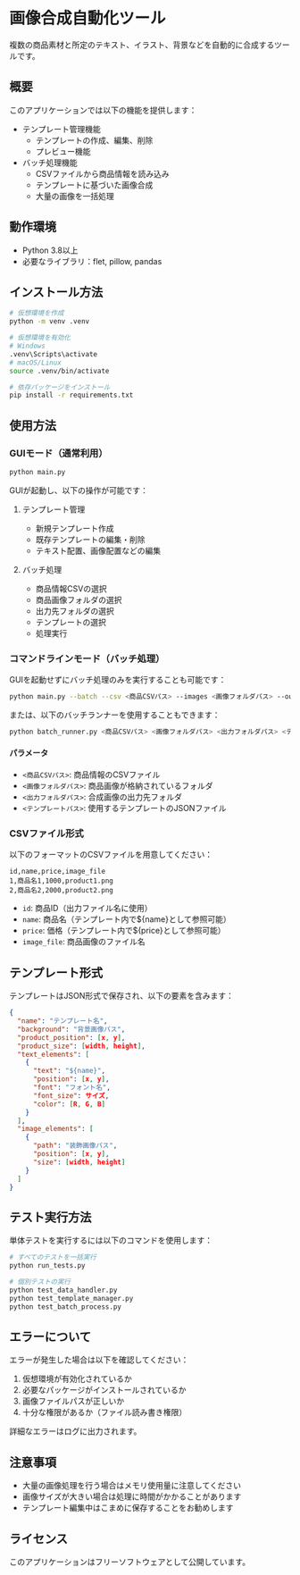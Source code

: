 # 画像合成自動化ツール

複数の商品素材と所定のテキスト、イラスト、背景などを自動的に合成するツールです。

## 概要

このアプリケーションでは以下の機能を提供します：

- テンプレート管理機能
  - テンプレートの作成、編集、削除
  - プレビュー機能
- バッチ処理機能
  - CSVファイルから商品情報を読み込み
  - テンプレートに基づいた画像合成
  - 大量の画像を一括処理

## 動作環境

- Python 3.8以上
- 必要なライブラリ：flet, pillow, pandas

## インストール方法

```bash
# 仮想環境を作成
python -m venv .venv

# 仮想環境を有効化
# Windows
.venv\Scripts\activate
# macOS/Linux
source .venv/bin/activate

# 依存パッケージをインストール
pip install -r requirements.txt
```

## 使用方法

### GUIモード（通常利用）

```bash
python main.py
```

GUIが起動し、以下の操作が可能です：

1. テンプレート管理
   - 新規テンプレート作成
   - 既存テンプレートの編集・削除
   - テキスト配置、画像配置などの編集

2. バッチ処理
   - 商品情報CSVの選択
   - 商品画像フォルダの選択
   - 出力先フォルダの選択
   - テンプレートの選択
   - 処理実行

### コマンドラインモード（バッチ処理）

GUIを起動せずにバッチ処理のみを実行することも可能です：

```bash
python main.py --batch --csv <商品CSVパス> --images <画像フォルダパス> --output <出力フォルダパス> --template <テンプレートパス>
```

または、以下のバッチランナーを使用することもできます：

```bash
python batch_runner.py <商品CSVパス> <画像フォルダパス> <出力フォルダパス> <テンプレートパス>
```

#### パラメータ
- `<商品CSVパス>`: 商品情報のCSVファイル
- `<画像フォルダパス>`: 商品画像が格納されているフォルダ
- `<出力フォルダパス>`: 合成画像の出力先フォルダ
- `<テンプレートパス>`: 使用するテンプレートのJSONファイル

### CSVファイル形式

以下のフォーマットのCSVファイルを用意してください：

```csv
id,name,price,image_file
1,商品名1,1000,product1.png
2,商品名2,2000,product2.png
```

- `id`: 商品ID（出力ファイル名に使用）
- `name`: 商品名（テンプレート内で${name}として参照可能）
- `price`: 価格（テンプレート内で${price}として参照可能）
- `image_file`: 商品画像のファイル名

## テンプレート形式

テンプレートはJSON形式で保存され、以下の要素を含みます：

```json
{
  "name": "テンプレート名",
  "background": "背景画像パス",
  "product_position": [x, y],
  "product_size": [width, height],
  "text_elements": [
    {
      "text": "${name}",
      "position": [x, y],
      "font": "フォント名",
      "font_size": サイズ,
      "color": [R, G, B]
    }
  ],
  "image_elements": [
    {
      "path": "装飾画像パス",
      "position": [x, y],
      "size": [width, height]
    }
  ]
}
```

## テスト実行方法

単体テストを実行するには以下のコマンドを使用します：

```bash
# すべてのテストを一括実行
python run_tests.py

# 個別テストの実行
python test_data_handler.py
python test_template_manager.py
python test_batch_process.py
```

## エラーについて

エラーが発生した場合は以下を確認してください：

1. 仮想環境が有効化されているか
2. 必要なパッケージがインストールされているか
3. 画像ファイルパスが正しいか
4. 十分な権限があるか（ファイル読み書き権限）

詳細なエラーはログに出力されます。

## 注意事項

- 大量の画像処理を行う場合はメモリ使用量に注意してください
- 画像サイズが大きい場合は処理に時間がかかることがあります
- テンプレート編集中はこまめに保存することをお勧めします

## ライセンス

このアプリケーションはフリーソフトウェアとして公開しています。
